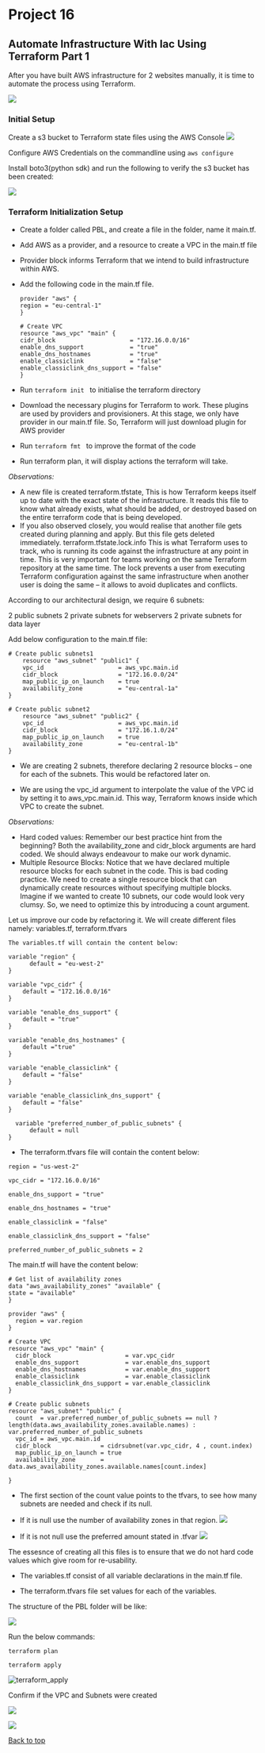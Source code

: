 # Project 16

## Automate Infrastructure With Iac Using Terraform Part 1

After you have built AWS infrastructure for 2 websites manually, it is time to automate the process using Terraform.



![](./screenshots/tooling_project_16.png)

### Initial Setup

Create a s3 bucket to Terraform state files using the AWS Console
![](./screenshots/s3_bucket.png)

Configure AWS Credentials on the commandline using ```aws configure```

Install boto3(python sdk) and run the following to verify the s3 bucket has been created:

![](./screenshots/boto3_test.png)



### Terraform Initialization Setup
- Create a folder called PBL, and create a file in the folder, name it main.tf.

- Add AWS as a provider, and a resource to create a VPC in the main.tf file

- Provider block informs Terraform that we intend to build infrastructure within AWS.

- Add the following code in the main.tf file.

  ```
  provider "aws" {
  region = "eu-central-1"
  }

  # Create VPC
  resource "aws_vpc" "main" {
  cidr_block                     = "172.16.0.0/16"
  enable_dns_support             = "true"
  enable_dns_hostnames           = "true"
  enable_classiclink             = "false"
  enable_classiclink_dns_support = "false"
  }
  ```

- Run ```terraform init ``` to initialise the terraform directory

- Download the necessary plugins for Terraform to work. These plugins are used by providers and provisioners. At this stage, we only have provider in our main.tf file. So, Terraform will just download plugin for AWS provider

- Run ```terraform fmt ```  to improve the format of the code

- Run terraform plan, it will display actions the terraform will take.

*Observations:*

- A new file is created terraform.tfstate, This is how Terraform keeps itself up to date with the exact state of the infrastructure. It reads this file to know what already exists, what should be added, or destroyed based on the entire terraform code that is being developed.
- If you also observed closely, you would realise that another file gets created during planning and apply. But this file gets deleted immediately. terraform.tfstate.lock.info This is what Terraform uses to track, who is running its code against the infrastructure at any point in time. This is very important for teams working on the same Terraform repository at the same time. The lock prevents a user from executing Terraform configuration against the same infrastructure when another user is doing the same – it allows to avoid duplicates and conflicts.

According to our architectural design, we require 6 subnets:

2 public subnets
2 private subnets for webservers
2 private subnets for data layer

Add below configuration to the main.tf file:

```
# Create public subnets1
    resource "aws_subnet" "public1" {
    vpc_id                     = aws_vpc.main.id
    cidr_block                 = "172.16.0.0/24"
    map_public_ip_on_launch    = true
    availability_zone          = "eu-central-1a"
}

# Create public subnet2
    resource "aws_subnet" "public2" {
    vpc_id                     = aws_vpc.main.id
    cidr_block                 = "172.16.1.0/24"
    map_public_ip_on_launch    = true
    availability_zone          = "eu-central-1b"
}

```

- We are creating 2 subnets, therefore declaring 2 resource blocks – one for each of the subnets. This would be refactored later on.

- We are using the vpc_id argument to interpolate the value of the VPC id by setting it to aws_vpc.main.id. This way, Terraform knows inside which VPC to create the subnet.

*Observations:*

- Hard coded values: Remember our best practice hint from the beginning? Both the availability_zone and cidr_block arguments are hard coded. We should always endeavour to make our work dynamic.
- Multiple Resource Blocks: Notice that we have declared multiple resource blocks for each subnet in the code. This is bad coding practice. We need to create a single resource block that can dynamically create resources without specifying multiple blocks. Imagine if we wanted to create 10 subnets, our code would look very clumsy. So, we need to optimize this by introducing a count argument.


Let us improve our code by refactoring it. We will create different files namely: variables.tf, terraform.tfvars

```
The variables.tf will contain the content below:

variable "region" {
      default = "eu-west-2"
}

variable "vpc_cidr" {
    default = "172.16.0.0/16"
}

variable "enable_dns_support" {
    default = "true"
}

variable "enable_dns_hostnames" {
    default ="true" 
}

variable "enable_classiclink" {
    default = "false"
}

variable "enable_classiclink_dns_support" {
    default = "false"
}

  variable "preferred_number_of_public_subnets" {
      default = null
}
```

- The terraform.tfvars file will contain the content below:

```
region = "us-west-2"

vpc_cidr = "172.16.0.0/16" 

enable_dns_support = "true" 

enable_dns_hostnames = "true"  

enable_classiclink = "false" 

enable_classiclink_dns_support = "false" 

preferred_number_of_public_subnets = 2
```

The main.tf will have the content below:

```
# Get list of availability zones
data "aws_availability_zones" "available" {
state = "available"
}

provider "aws" {
  region = var.region
}

# Create VPC
resource "aws_vpc" "main" {
  cidr_block                     = var.vpc_cidr
  enable_dns_support             = var.enable_dns_support
  enable_dns_hostnames           = var.enable_dns_support
  enable_classiclink             = var.enable_classiclink
  enable_classiclink_dns_support = var.enable_classiclink
}

# Create public subnets
resource "aws_subnet" "public" {
  count  = var.preferred_number_of_public_subnets == null ? length(data.aws_availability_zones.available.names) : var.preferred_number_of_public_subnets   
  vpc_id = aws_vpc.main.id
  cidr_block              = cidrsubnet(var.vpc_cidr, 4 , count.index)
  map_public_ip_on_launch = true
  availability_zone       = data.aws_availability_zones.available.names[count.index]

}
```

- The first section of the count value points to the tfvars, to see how many subnets are needed and check if its null. 

- If it is null use the number of availability zones in that region.
  ![](./screenshots/variable_subnet_null.png)

- If it is not null use the preferred amount stated in .tfvar
  ![](./screenshots/variable_subnet_2.png)


The essesnce of creating all this files is to ensure that we do not hard code values which give room for re-usability.

- The variables.tf consist of all variable declarations in the main.tf file.

- The terraform.tfvars file set values for each of the variables.


The structure of the PBL folder will be like:


![](./screenshots/terraform_directory.png)

Run the below commands:

```
terraform plan 

terraform apply
```
![terraform_apply](./screenshots/terraform_apply.png)

 Confirm if the VPC and Subnets were created

![](./screenshots/vpc.png)


![](./screenshots/subnets.png)



[Back to top](#)